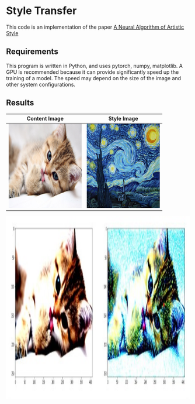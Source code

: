 # Style Transfer 
This code is an implementation of the paper [A Neural Algorithm of Artistic Style](https://arxiv.org/pdf/1508.06576.pdf)

## Requirements
This program is written in Python, and uses pytorch, numpy, matplotlib.
A GPU is recommended because it can provide significantly speed up the training of a model. The speed may depend on the size of the image and other system configurations.

## Results

| Content Image             |  Style Image |
:-------------------------:|:-------------------------:
<img src = "https://github.com/HarshRangwala/NeuralNetworkProjects/blob/master/Style%20Transfer%20with%20PyTorch/cat.jpeg" width = "200" height = "230"> | <img src = "https://github.com/HarshRangwala/NeuralNetworkProjects/blob/master/Style%20Transfer%20with%20PyTorch/starry_night.jpg" width = "200" height = "230">
<img src = "https://github.com/HarshRangwala/NeuralNetworkProjects/blob/master/Style%20Transfer%20with%20PyTorch/Results.jpg" width = "550" height = "500">
